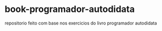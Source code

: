 # book-programador-autodidata
 repositorio feito com base nos exercicios do livro programador autodidata
